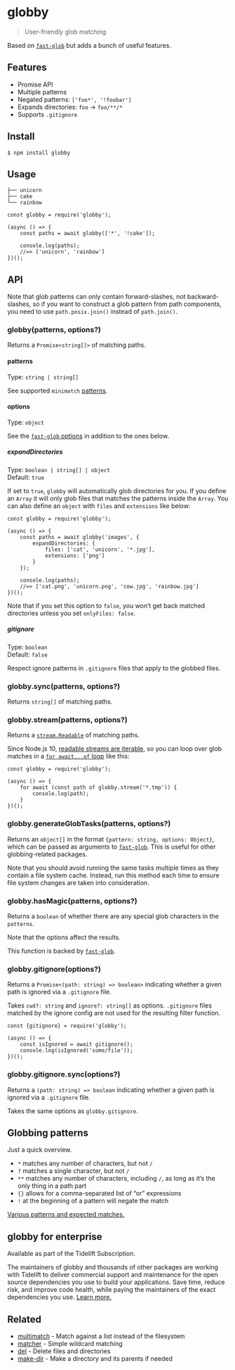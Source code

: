 globby
======

> User-friendly glob matching

Based on [`fast-glob`](https://github.com/mrmlnc/fast-glob) but adds a bunch of useful features.

Features
--------

-   Promise API
-   Multiple patterns
-   Negated patterns: `['foo*', '!foobar']`
-   Expands directories: `foo` → `foo/**/*`
-   Supports `.gitignore`

Install
-------

    $ npm install globby

Usage
-----

    ├── unicorn
    ├── cake
    └── rainbow

    const globby = require('globby');

    (async () => {
        const paths = await globby(['*', '!cake']);

        console.log(paths);
        //=> ['unicorn', 'rainbow']
    })();

API
---

Note that glob patterns can only contain forward-slashes, not backward-slashes, so if you want to construct a glob pattern from path components, you need to use `path.posix.join()` instead of `path.join()`.

### globby(patterns, options?)

Returns a `Promise<string[]>` of matching paths.

#### patterns

Type: `string | string[]`

See supported `minimatch` [patterns](https://github.com/isaacs/minimatch#usage).

#### options

Type: `object`

See the [`fast-glob` options](https://github.com/mrmlnc/fast-glob#options-3) in addition to the ones below.

##### expandDirectories

Type: `boolean | string[] | object`  
Default: `true`

If set to `true`, `globby` will automatically glob directories for you. If you define an `Array` it will only glob files that matches the patterns inside the `Array`. You can also define an `object` with `files` and `extensions` like below:

    const globby = require('globby');

    (async () => {
        const paths = await globby('images', {
            expandDirectories: {
                files: ['cat', 'unicorn', '*.jpg'],
                extensions: ['png']
            }
        });

        console.log(paths);
        //=> ['cat.png', 'unicorn.png', 'cow.jpg', 'rainbow.jpg']
    })();

Note that if you set this option to `false`, you won’t get back matched directories unless you set `onlyFiles: false`.

##### gitignore

Type: `boolean`  
Default: `false`

Respect ignore patterns in `.gitignore` files that apply to the globbed files.

### globby.sync(patterns, options?)

Returns `string[]` of matching paths.

### globby.stream(patterns, options?)

Returns a [`stream.Readable`](https://nodejs.org/api/stream.html#stream_readable_streams) of matching paths.

Since Node.js 10, [readable streams are iterable](https://nodejs.org/api/stream.html#stream_readable_symbol_asynciterator), so you can loop over glob matches in a [`for await...of` loop](https://developer.mozilla.org/en-US/docs/Web/JavaScript/Reference/Statements/for-await...of) like this:

    const globby = require('globby');

    (async () => {
        for await (const path of globby.stream('*.tmp')) {
            console.log(path);
        }
    })();

### globby.generateGlobTasks(patterns, options?)

Returns an `object[]` in the format `{pattern: string, options: Object}`, which can be passed as arguments to [`fast-glob`](https://github.com/mrmlnc/fast-glob). This is useful for other globbing-related packages.

Note that you should avoid running the same tasks multiple times as they contain a file system cache. Instead, run this method each time to ensure file system changes are taken into consideration.

### globby.hasMagic(patterns, options?)

Returns a `boolean` of whether there are any special glob characters in the `patterns`.

Note that the options affect the results.

This function is backed by [`fast-glob`](https://github.com/mrmlnc/fast-glob#isdynamicpatternpattern-options).

### globby.gitignore(options?)

Returns a `Promise<(path: string) => boolean>` indicating whether a given path is ignored via a `.gitignore` file.

Takes `cwd?: string` and `ignore?: string[]` as options. `.gitignore` files matched by the ignore config are not used for the resulting filter function.

    const {gitignore} = require('globby');

    (async () => {
        const isIgnored = await gitignore();
        console.log(isIgnored('some/file'));
    })();

### globby.gitignore.sync(options?)

Returns a `(path: string) => boolean` indicating whether a given path is ignored via a `.gitignore` file.

Takes the same options as `globby.gitignore`.

Globbing patterns
-----------------

Just a quick overview.

-   `*` matches any number of characters, but not `/`
-   `?` matches a single character, but not `/`
-   `**` matches any number of characters, including `/`, as long as it’s the only thing in a path part
-   `{}` allows for a comma-separated list of “or” expressions
-   `!` at the beginning of a pattern will negate the match

[Various patterns and expected matches.](https://github.com/sindresorhus/multimatch/blob/main/test/test.js)

globby for enterprise
---------------------

Available as part of the Tidelift Subscription.

The maintainers of globby and thousands of other packages are working with Tidelift to deliver commercial support and maintenance for the open source dependencies you use to build your applications. Save time, reduce risk, and improve code health, while paying the maintainers of the exact dependencies you use. [Learn more.](https://tidelift.com/subscription/pkg/npm-globby?utm_source=npm-globby&utm_medium=referral&utm_campaign=enterprise&utm_term=repo)

Related
-------

-   [multimatch](https://github.com/sindresorhus/multimatch) - Match against a list instead of the filesystem
-   [matcher](https://github.com/sindresorhus/matcher) - Simple wildcard matching
-   [del](https://github.com/sindresorhus/del) - Delete files and directories
-   [make-dir](https://github.com/sindresorhus/make-dir) - Make a directory and its parents if needed
